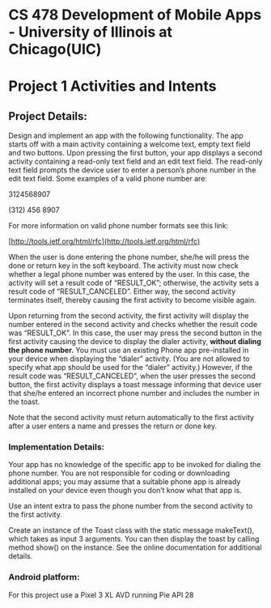 # CS 478 Development of Mobile Apps - University of Illinois at Chicago(UIC)

# Project 1 Activities and Intents

## Project Details:

Design and implement an app with the following functionality. The app starts off with a
main activity containing a welcome text, empty text field and two buttons. Upon pressing
the first button, your app displays a second activity containing a read-only text field and
an edit text field. The read-only text field prompts the device user to enter a person’s
phone number in the edit text field. Some examples of a valid phone number are:

3124568907

(312) 456 8907

For more information on valid phone number formats see this link:

[http://tools.ietf.org/html/rfc](http://tools.ietf.org/html/rfc)

When the user is done entering the phone number, she/he will press the done or return
key in the soft keyboard. The activity must now check whether a legal phone number
was entered by the user. In this case, the activity will set a result code of “RESULT_OK”;
otherwise, the activity sets a result code of “RESULT_CANCELED”. Either way, the
second activity terminates itself, thereby causing the first activity to become visible
again.

Upon returning from the second activity, the first activity will display the number entered
in the second activity and checks whether the result code was “RESULT_OK”. In this
case, the user may press the second button in the first activity causing the device to
display the dialer activity, **without dialing the phone number.** You must use an existing
Phone app pre-installed in your device when displaying the “dialer” activity. (You are not
allowed to specify what app should be used for the “dialer” activity.) However, if the
result code was “RESULT_CANCELED”, when the user presses the second button, the
first activity displays a toast message informing that device user that she/he entered an
incorrect phone number and includes the number in the toast.

Note that the second activity must return automatically to the first
activity after a user enters a name and presses the return or done
key.

### Implementation Details:

Your app has no knowledge of the specific app to be invoked for dialing the phone
number. You are not responsible for coding or downloading additional apps; you may
assume that a suitable phone app is already installed on your device even though you
don’t know what that app is.

Use an intent extra to pass the phone number from the second activity to the first
activity.

Create an instance of the Toast class with the static message makeText(), which takes
as input 3 arguments. You can then display the toast by calling method show() on the
instance. See the online documentation for additional details.

### Android platform:

For this project use a Pixel 3 XL AVD running Pie API 28
